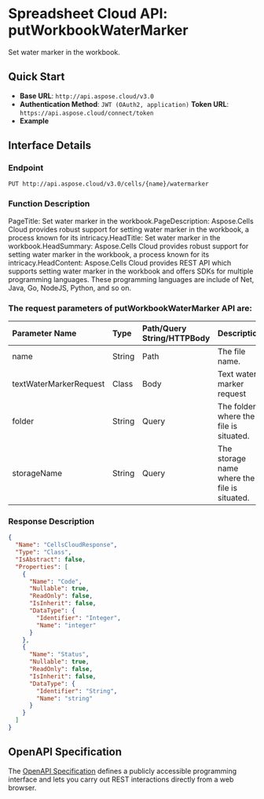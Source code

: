 # **Spreadsheet Cloud API: putWorkbookWaterMarker**

Set water marker in the workbook. 


## **Quick Start**

- **Base URL**: `http://api.aspose.cloud/v3.0`
- **Authentication Method**: `JWT (OAuth2, application)`  **Token URL**: `https://api.aspose.cloud/connect/token`
- **Example** 

## **Interface Details**

### **Endpoint** 

```
PUT http://api.aspose.cloud/v3.0/cells/{name}/watermarker
```
### **Function Description**
PageTitle: Set water marker in the workbook.PageDescription: Aspose.Cells Cloud provides robust support for setting water marker in the workbook, a process known for its intricacy.HeadTitle: Set water marker in the workbook.HeadSummary: Aspose.Cells Cloud provides robust support for setting water marker in the workbook, a process known for its intricacy.HeadContent: Aspose.Cells Cloud provides REST API which supports setting water marker in the workbook and offers SDKs for multiple programming languages. These programming languages are include of Net, Java, Go, NodeJS, Python, and so on.

### The request parameters of **putWorkbookWaterMarker** API are: 

| Parameter Name | Type | Path/Query String/HTTPBody | Description | 
| :- | :- | :- |:- | 
|name|String|Path|The file name.|
|textWaterMarkerRequest|Class|Body|Text water marker request|
|folder|String|Query|The folder where the file is situated.|
|storageName|String|Query|The storage name where the file is situated.|

### **Response Description**
```json
{
  "Name": "CellsCloudResponse",
  "Type": "Class",
  "IsAbstract": false,
  "Properties": [
    {
      "Name": "Code",
      "Nullable": true,
      "ReadOnly": false,
      "IsInherit": false,
      "DataType": {
        "Identifier": "Integer",
        "Name": "integer"
      }
    },
    {
      "Name": "Status",
      "Nullable": true,
      "ReadOnly": false,
      "IsInherit": false,
      "DataType": {
        "Identifier": "String",
        "Name": "string"
      }
    }
  ]
}
```


## OpenAPI Specification

The [OpenAPI Specification](https://reference.aspose.cloud/cells/#/WorkbookController/PutWorkbookWaterMarker) defines a publicly accessible programming interface and lets you carry out REST interactions directly from a web browser.
